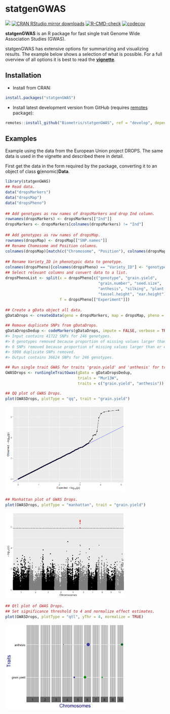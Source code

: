 
<!-- README.md is generated from README.Rmd. Please edit that file -->

# statgenGWAS

[![](https://www.r-pkg.org/badges/version/statgenGWAS)](https://www.r-pkg.org/pkg/statgenGWAS)
[![CRAN RStudio mirror
downloads](https://cranlogs.r-pkg.org/badges/statgenGWAS)](https://www.r-pkg.org/pkg/statgenGWAS)
[![R-CMD-check](https://github.com/Biometris/statgenGWAS/workflows/R-CMD-check/badge.svg)](https://github.com/Biometris/statgenGWAS/actions?workflow=R-CMD-check)
[![codecov](https://codecov.io/gh/Biometris/statgenGWAS/branch/master/graph/badge.svg)](https://app.codecov.io/gh/Biometris/statgenGWAS)

**statgenGWAS** is an R package for fast single trait Genome Wide
Association Studies (GWAS).

statgenGWAS has extensive options for summarizing and visualizing
results. The example below shows a selection of what is possible. For a
full overview of all options it is best to read the
[**vignette**](https://biometris.github.io/statgenGWAS/articles/GWAS.html).

## Installation

- Install from CRAN:

``` r
install.packages("statgenGWAS")
```

- Install latest development version from GitHub (requires
  [remotes](https://github.com/r-lib/remotes) package):

``` r
remotes::install_github("Biometris/statgenGWAS", ref = "develop", dependencies = TRUE)
```

## Examples

Example using the data from the European Union project DROPS. The same
data is used in the vignette and described there in detail.

First get the data in the form required by the package, converting it to
an object of class **g**(enomic)**Data**.

``` r
library(statgenGWAS)
## Read data.
data("dropsMarkers")
data("dropsMap")
data("dropsPheno")

## Add genotypes as row names of dropsMarkers and drop Ind column.
rownames(dropsMarkers) <- dropsMarkers[["Ind"]]
dropsMarkers <- dropsMarkers[colnames(dropsMarkers) != "Ind"]

## Add genotypes as row names of dropsMap.
rownames(dropsMap) <- dropsMap[["SNP.names"]]
## Rename Chomosome and Position columns.
colnames(dropsMap)[match(c("Chromosome", "Position"), colnames(dropsMap))] <- c("chr", "pos")

## Rename Variety_ID in phenotypic data to genotype.
colnames(dropsPheno)[colnames(dropsPheno) == "Variety_ID"] <- "genotype"
## Select relevant columns and convert data to a list.
dropsPhenoList <- split(x = dropsPheno[c("genotype", "grain.yield",
                                         "grain.number", "seed.size",
                                         "anthesis", "silking", "plant.height",
                                         "tassel.height", "ear.height")], 
                        f = dropsPheno[["Experiment"]])

## Create a gData object all data.
gDataDrops <- createGData(geno = dropsMarkers, map = dropsMap, pheno = dropsPhenoList)
```

``` r
## Remove duplicate SNPs from gDataDrops.
gDataDropsDedup <- codeMarkers(gDataDrops, impute = FALSE, verbose = TRUE) 
#> Input contains 41722 SNPs for 246 genotypes.
#> 0 genotypes removed because proportion of missing values larger than or equal to 1.
#> 0 SNPs removed because proportion of missing values larger than or equal to 1.
#> 5098 duplicate SNPs removed.
#> Output contains 36624 SNPs for 246 genotypes.
```

``` r
## Run single trait GWAS for traits 'grain.yield' and 'anthesis' for trial Mur13W.
GWASDrops <- runSingleTraitGwas(gData = gDataDropsDedup,
                                trials = "Mur13W",
                                traits = c("grain.yield", "anthesis"))
```

``` r
## QQ plot of GWAS Drops.
plot(GWASDrops, plotType = "qq", trait = "grain.yield")
```

<img src="man/figures/README-qqStg-1.png" width="75%" />

``` r
## Manhattan plot of GWAS Drops.
plot(GWASDrops, plotType = "manhattan", trait = "grain.yield")
```

<img src="man/figures/README-manhattanStg-1.png" width="75%" />

``` r
## Qtl plot of GWAS Drops.
## Set significance threshold to 4 and normalize effect estimates.
plot(GWASDrops, plotType = "qtl", yThr = 4, normalize = TRUE)
```

<img src="man/figures/README-qtlStgNorm-1.png" width="75%" />
